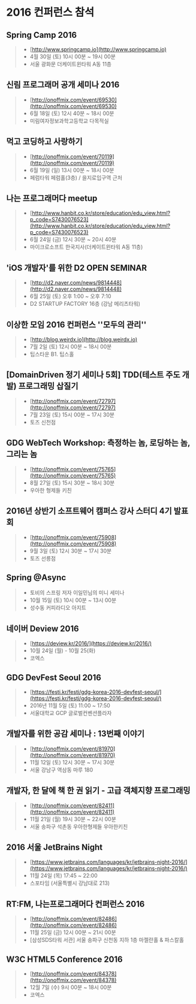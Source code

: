 # 2016 컨퍼런스 참석

## Spring Camp 2016
> - [http://www.springcamp.io](http://www.springcamp.io)
> - 4월 30일 (토) 10시 00분 ~ 19시 00분
> - 서울 광화문 더케이트윈타워 A동 11층

## 신림 프로그래머 공개 세미나 2016
> - [http://onoffmix.com/event/69530](http://onoffmix.com/event/69530)
> - 6월 18일 (토) 12시 40분 ~ 18시 00분
> - 미림여자정보과학고등학교 다목적실

## 먹고 코딩하고 사랑하기
> - [http://onoffmix.com/event/70119](http://onoffmix.com/event/70119)
> - 6월 19일 (일) 13시 00분 ~ 18시 00분
> - 페럼타워 페럼홀(3층) / 을지로입구역 근처

## 나는 프로그래머다 meetup
> - [http://www.hanbit.co.kr/store/education/edu_view.html?p_code=S7430076523](http://www.hanbit.co.kr/store/education/edu_view.html?p_code=S7430076523)
> - 6월 24일 (금) 12시 30분 ~ 20시 40분
> - 마이크로소프트 한국지사(더케이트윈타워 A동 11층)

## 'iOS 개발자'를 위한 D2 OPEN SEMINAR
> - [http://d2.naver.com/news/9814448](http://d2.naver.com/news/9814448)
> - 6월 25일 (토) 오후 1:00 ~ 오후 7:10
> - D2 STARTUP FACTORY 16층 (강남 메리츠타워)

## 이상한 모임  2016 컨퍼런스 ''모두의 관리''
> - [http://blog.weirdx.io](http://blog.weirdx.io)
> - 7월 2일 (토) 12시 00분 ~ 18시 00분
> - 팁스타운 B1. 팁스홀

## [DomainDriven 정기 세미나 5회] TDD(테스트 주도 개발) 프로그래밍 삽질기
> - [http://onoffmix.com/event/72797](http://onoffmix.com/event/72797)
> - 7월 23일 (토) 15시 00분 ~ 17시 30분
> - 토즈 신천점

## GDG WebTech Workshop: 측정하는 놈, 로딩하는 놈, 그리는 놈
> - [http://onoffmix.com/event/75765](http://onoffmix.com/event/75765)
> - 8월 27일 (토) 15시 30분 ~ 18시 30분
> - 우아한 형제들 키친

## 2016년 상반기 소프트웨어 캠퍼스 강사 스터디 4기 발표회
> - [http://onoffmix.com/event/75908](http://onoffmix.com/event/75908)
> - 9월 3일 (토) 12시 30분 ~ 17시 30분
> - 토즈 선릉점

## Spring @Async
> - 토비의 스프링 저자 이일민님의 미니 세미나
> - 10월 15일 (토) 10시 00분 ~ 13시 00분
> - 성수동 커피라디오 아지트

## 네이버 Deview 2016

> - [https://deview.kr/2016/](https://deview.kr/2016/)
> - 10월 24일 (월) - 10월 25(화)
> - 코엑스

## GDG DevFest Seoul 2016

> - [https://festi.kr/festi/gdg-korea-2016-devfest-seoul/](https://festi.kr/festi/gdg-korea-2016-devfest-seoul/)
> - 2016년 11월 5일 (토) 11:00 ~ 17:50
> - 서울대학교 GCP 글로벌컨벤션플라자

## 개발자를 위한 공감 세미나 : 13번째 이야기

> - [http://onoffmix.com/event/81970](http://onoffmix.com/event/81970)
> - 11월 12일 (토) 12시 30분 ~ 17시 30분
> - 서울 강남구 역삼동 마루 180

## 개발자, 한 달에 책 한 권 읽기 - 고급 객체지향 프로그래밍

> - [http://onoffmix.com/event/82411](http://onoffmix.com/event/82411)
> - 11월 21일 (월) 19시 30분 ~ 22시 00분
> - 서울 송파구 석촌동 우아한형제들 우아한키친

## 2016 서울  JetBrains Night

> - [https://www.jetbrains.com/languages/kr/jetbrains-night-2016/](https://www.jetbrains.com/languages/kr/jetbrains-night-2016/)
> - 11월 24일 (목) 17:45 ~ 22:00
> - 스포타임 (서울특별시 강남대로 213)

## RT:FM, 나는프로그래머다 컨퍼런스 2016

> - [http://onoffmix.com/event/82486](http://onoffmix.com/event/82486)
> - 11월 25일 (금) 12시 00분 ~ 21시 00분
> - [삼성SDS타워 서관] 서울 송파구 신천동 지하 1층 마젤란홀 & 파스칼홀

## W3C HTML5 Conference 2016

> - [http://onoffmix.com/event/84378](http://onoffmix.com/event/84378)
> - 12월 7일 (수) 9시 00분 ~ 18시 00분
> - 코엑스


